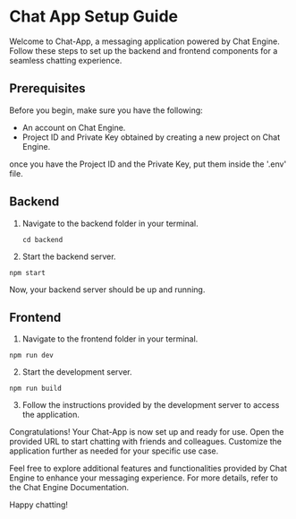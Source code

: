 # Chat App Setup Guide

Welcome to Chat-App, a messaging application powered by Chat Engine. Follow these steps to set up the backend and frontend components for a seamless chatting experience.

## Prerequisites

Before you begin, make sure you have the following:
  - An account on Chat Engine.
  - Project ID and Private Key obtained by creating a new project on Chat Engine.

once you have the Project ID and the Private Key, put them inside the '.env' file.

## Backend

1. Navigate to the backend folder in your terminal.
   
   ```cd backend```
   
2. Start the backend server.
   
  ```npm start```

Now, your backend server should be up and running.

## Frontend

1. Navigate to the frontend folder in your terminal.
   
  ```npm run dev```
  
2. Start the development server.
   
  ```npm run build```
  
3. Follow the instructions provided by the development server to access the application.

Congratulations! Your Chat-App is now set up and ready for use. Open the provided URL to start chatting with friends and colleagues. Customize the application further as needed for your specific use case.

Feel free to explore additional features and functionalities provided by Chat Engine to enhance your messaging experience. For more details, refer to the Chat Engine Documentation.

Happy chatting!
